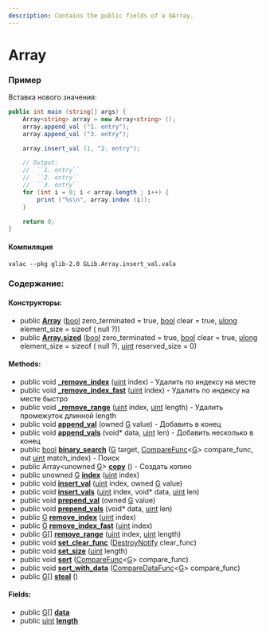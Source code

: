 ```yaml
---
description: Contains the public fields of a GArray.
---
```


# Array

### **Пример**

Вставка нового значения:

```csharp
public int main (string[] args) {
	Array<string> array = new Array<string> ();
	array.append_val ("1. entry");
	array.append_val ("3. entry");

	array.insert_val (1, "2. entry");

	// Output:
	//  ``1. entry``
	//  ``2. entry``
	//  ``3. entry``
	for (int i = 0; i < array.length ; i++) {
		print ("%s\n", array.index (i));
	}

	return 0;
}
```

#### Компиляция

```text
valac --pkg glib-2.0 GLib.Array.insert_val.vala
```

### Содержание:

#### Конструкторы:

* public [**Array**](https://valadoc.org/glib-2.0/GLib.Array.Array.html) \([bool](https://valadoc.org/glib-2.0/bool.html) zero\_terminated = true, [bool](https://valadoc.org/glib-2.0/bool.html) clear = true, [ulong](https://valadoc.org/glib-2.0/ulong.html) element\_size = sizeof \( null ?\)\)
* public [**Array.sized**](https://valadoc.org/glib-2.0/GLib.Array.Array.sized.html) \([bool](https://valadoc.org/glib-2.0/bool.html) zero\_terminated = true, [bool](https://valadoc.org/glib-2.0/bool.html) clear = true, [ulong](https://valadoc.org/glib-2.0/ulong.html) element\_size = sizeof \( null ?\), [uint](https://valadoc.org/glib-2.0/uint.html) reserved\_size = 0\)

#### Methods:

* public void [**\_remove\_index**](https://valadoc.org/glib-2.0/GLib.Array._remove_index.html) \([uint](https://valadoc.org/glib-2.0/uint.html) index\) - Удалить по индексу на месте
* public void [**\_remove\_index\_fast**](https://valadoc.org/glib-2.0/GLib.Array._remove_index_fast.html) \([uint](https://valadoc.org/glib-2.0/uint.html) index\) - Удалить по индексу на месте быстро
* public void [**\_remove\_range**](https://valadoc.org/glib-2.0/GLib.Array._remove_range.html) \([uint](https://valadoc.org/glib-2.0/uint.html) index, [uint](https://valadoc.org/glib-2.0/uint.html) length\) - Удалить промежуток длинной length
* public void [**append\_val**](https://valadoc.org/glib-2.0/GLib.Array.append_val.html) \(owned [G](https://valadoc.org/glib-2.0/GLib.Array.G.html) value\) - Добавить в конец
* public void [**append\_vals**](https://valadoc.org/glib-2.0/GLib.Array.append_vals.html) \(void\* data, [uint](https://valadoc.org/glib-2.0/uint.html) len\) - Добавить несколько в конец
* public [bool](https://valadoc.org/glib-2.0/bool.html) [**binary\_search**](https://valadoc.org/glib-2.0/GLib.Array.binary_search.html) \([G](https://valadoc.org/glib-2.0/GLib.Array.G.html) target, [CompareFunc](https://valadoc.org/glib-2.0/GLib.CompareFunc.html)&lt;[G](https://valadoc.org/glib-2.0/GLib.Array.G.html)&gt; compare\_func, out [uint](https://valadoc.org/glib-2.0/uint.html) match\_index\) - Поиск
* public Array&lt;unowned [G](https://valadoc.org/glib-2.0/GLib.Array.G.html)&gt; [**copy**](https://valadoc.org/glib-2.0/GLib.Array.copy.html) \(\) - Создать копию
* public unowned [G](https://valadoc.org/glib-2.0/GLib.Array.G.html) [**index**](https://valadoc.org/glib-2.0/GLib.Array.index.html) \([uint](https://valadoc.org/glib-2.0/uint.html) index\) 
* public void [**insert\_val**](https://valadoc.org/glib-2.0/GLib.Array.insert_val.html) \([uint](https://valadoc.org/glib-2.0/uint.html) index, owned [G](https://valadoc.org/glib-2.0/GLib.Array.G.html) value\)
* public void [**insert\_vals**](https://valadoc.org/glib-2.0/GLib.Array.insert_vals.html) \([uint](https://valadoc.org/glib-2.0/uint.html) index, void\* data, [uint](https://valadoc.org/glib-2.0/uint.html) len\)
* public void [**prepend\_val**](https://valadoc.org/glib-2.0/GLib.Array.prepend_val.html) \(owned [G](https://valadoc.org/glib-2.0/GLib.Array.G.html) value\)
* public void [**prepend\_vals**](https://valadoc.org/glib-2.0/GLib.Array.prepend_vals.html) \(void\* data, [uint](https://valadoc.org/glib-2.0/uint.html) len\)
* public [G](https://valadoc.org/glib-2.0/GLib.Array.G.html) [**remove\_index**](https://valadoc.org/glib-2.0/GLib.Array.remove_index.html) \([uint](https://valadoc.org/glib-2.0/uint.html) index\)
* public [G](https://valadoc.org/glib-2.0/GLib.Array.G.html) [**remove\_index\_fast**](https://valadoc.org/glib-2.0/GLib.Array.remove_index_fast.html) \([uint](https://valadoc.org/glib-2.0/uint.html) index\)
* public [G](https://valadoc.org/glib-2.0/GLib.Array.G.html)\[\] [**remove\_range**](https://valadoc.org/glib-2.0/GLib.Array.remove_range.html) \([uint](https://valadoc.org/glib-2.0/uint.html) index, [uint](https://valadoc.org/glib-2.0/uint.html) length\)
* public void [**set\_clear\_func**](https://valadoc.org/glib-2.0/GLib.Array.set_clear_func.html) \([DestroyNotify](https://valadoc.org/glib-2.0/GLib.DestroyNotify.html) clear\_func\)
* public void [**set\_size**](https://valadoc.org/glib-2.0/GLib.Array.set_size.html) \([uint](https://valadoc.org/glib-2.0/uint.html) length\)
* public void [**sort**](https://valadoc.org/glib-2.0/GLib.Array.sort.html) \([CompareFunc](https://valadoc.org/glib-2.0/GLib.CompareFunc.html)&lt;[G](https://valadoc.org/glib-2.0/GLib.Array.G.html)&gt; compare\_func\)
* public void [**sort\_with\_data**](https://valadoc.org/glib-2.0/GLib.Array.sort_with_data.html) \([CompareDataFunc](https://valadoc.org/glib-2.0/GLib.CompareDataFunc.html)&lt;[G](https://valadoc.org/glib-2.0/GLib.Array.G.html)&gt; compare\_func\)
* public [G](https://valadoc.org/glib-2.0/GLib.Array.G.html)\[\] [**steal**](https://valadoc.org/glib-2.0/GLib.Array.steal.html) \(\)

#### Fields:

* public [G](https://valadoc.org/glib-2.0/GLib.Array.G.html)\[\] [**data**](https://valadoc.org/glib-2.0/GLib.Array.data.html)
* public [uint](https://valadoc.org/glib-2.0/uint.html) [**length**](https://valadoc.org/glib-2.0/GLib.Array.length.html)



